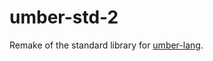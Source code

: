 # umber-std-2
Remake of the standard library for [umber-lang](https://github.com/matteolutz/umber-lang).